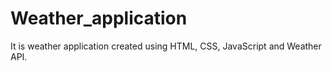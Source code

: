 # Weather_application
It is weather application created using HTML, CSS, JavaScript and Weather API.

